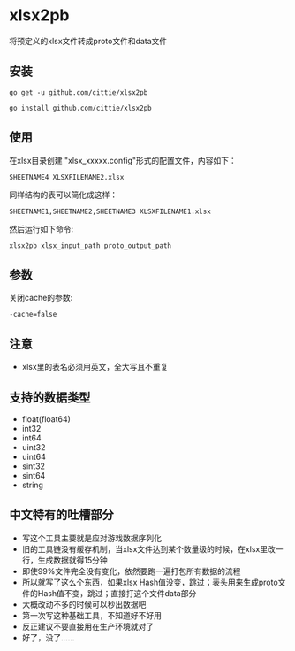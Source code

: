 # xlsx2pb

将预定义的xlsx文件转成proto文件和data文件

## 安装

`go get -u github.com/cittie/xlsx2pb`

`go install github.com/cittie/xlsx2pb`

## 使用

在xlsx目录创建 "xlsx_xxxxx.config"形式的配置文件，内容如下：

`SHEETNAME4 XLSXFILENAME2.xlsx`

同样结构的表可以简化成这样：

`SHEETNAME1,SHEETNAME2,SHEETNAME3 XLSXFILENAME1.xlsx`

然后运行如下命令:

`xlsx2pb xlsx_input_path proto_output_path`

## 参数

关闭cache的参数:

`-cache=false`

## 注意

* xlsx里的表名必须用英文，全大写且不重复

## 支持的数据类型

* float(float64)
* int32
* int64
* uint32
* uint64
* sint32
* sint64
* string

## 中文特有的吐槽部分

* 写这个工具主要就是应对游戏数据序列化
* 旧的工具链没有缓存机制，当xlsx文件达到某个数量级的时候，在xlsx里改一行，生成数据就得15分钟
* 即使99%文件完全没有变化，依然要跑一遍打包所有数据的流程
* 所以就写了这么个东西，如果xlsx Hash值没变，跳过；表头用来生成proto文件的Hash值不变，跳过；直接打这个文件data部分
* 大概改动不多的时候可以秒出数据吧
* 第一次写这种基础工具，不知道好不好用
* 反正建议不要直接用在生产环境就对了
* 好了，没了……